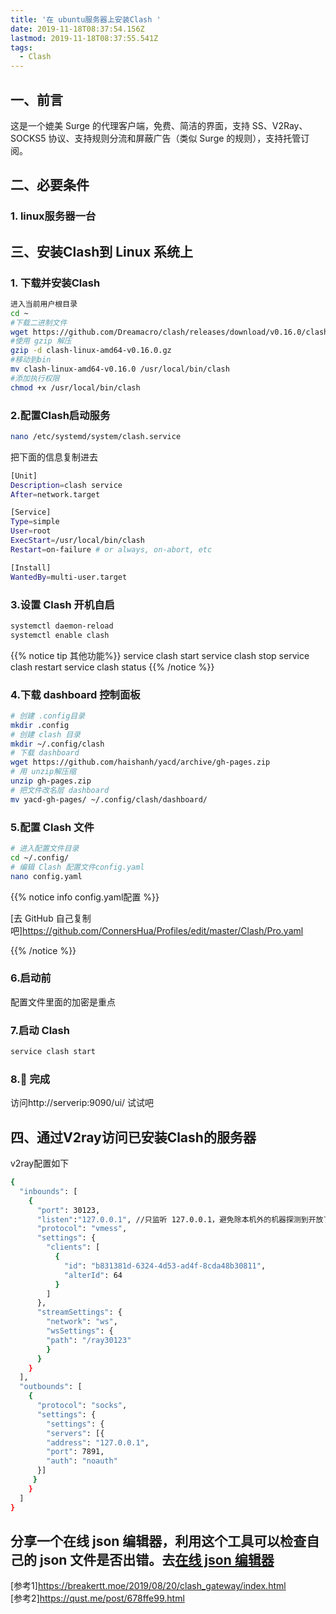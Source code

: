 ```yaml
---
title: '在 ubuntu服务器上安装Clash '
date: 2019-11-18T08:37:54.156Z
lastmod: 2019-11-18T08:37:55.541Z
tags:
  - Clash
---
```

## 一、前言
这是一个媲美 Surge 的代理客户端，免费、简洁的界面，支持 SS、V2Ray、SOCKS5 协议、支持规则分流和屏蔽广告（类似 Surge 的规则），支持托管订阅。
## 二、必要条件
### 1. linux服务器一台
## 三、安装Clash到 Linux 系统上

### 1. 下载并安装Clash

```bash
进入当前用户根目录
cd ~
#下载二进制文件
wget https://github.com/Dreamacro/clash/releases/download/v0.16.0/clash-linux-amd64-v0.16.0.gz 
#使用 gzip 解压
gzip -d clash-linux-amd64-v0.16.0.gz 
#移动到bin
mv clash-linux-amd64-v0.16.0 /usr/local/bin/clash 
#添加执行权限
chmod +x /usr/local/bin/clash 
```

### 2.配置Clash启动服务

```bash
nano /etc/systemd/system/clash.service
```
把下面的信息复制进去
```bash
[Unit]
Description=clash service
After=network.target

[Service]
Type=simple
User=root
ExecStart=/usr/local/bin/clash
Restart=on-failure # or always, on-abort, etc

[Install]
WantedBy=multi-user.target
```


### 3.设置 Clash 开机自启

```bash
systemctl daemon-reload
systemctl enable clash
```

{{% notice tip 其他功能%}}
service clash start
service clash stop
service clash restart
service clash status
{{% /notice %}}

### 4.下载 dashboard 控制面板

```bash
# 创建 .config目录
mkdir .config 
# 创建 clash 目录
mkdir ~/.config/clash
# 下载 dashboard
wget https://github.com/haishanh/yacd/archive/gh-pages.zip
# 用 unzip解压缩 
unzip gh-pages.zip
# 把文件改名层 dashboard
mv yacd-gh-pages/ ~/.config/clash/dashboard/
```



### 5.配置 Clash 文件

```bash
# 进入配置文件目录
cd ~/.config/
# 编辑 Clash 配置文件config.yaml
nano config.yaml

```

{{% notice info config.yaml配置 %}}

[去 GitHub 自己复制吧]<https://github.com/ConnersHua/Profiles/edit/master/Clash/Pro.yaml>

{{% /notice %}}

### 6.启动前

配置文件里面的加密是重点

### 7.启动 Clash

```bash
service clash start
```

### 8.:tada: 完成

访问http://serverip:9090/ui/ 试试吧

## 四、通过V2ray访问已安装Clash的服务器

v2ray配置如下
```bash
{
  "inbounds": [
    {
      "port": 30123,
      "listen":"127.0.0.1", //只监听 127.0.0.1，避免除本机外的机器探测到开放了 30123 端口
      "protocol": "vmess",
      "settings": {
        "clients": [
          {
            "id": "b831381d-6324-4d53-ad4f-8cda48b30811",
            "alterId": 64
          }
        ]
      },
      "streamSettings": {
        "network": "ws",
        "wsSettings": {
        "path": "/ray30123"
        }
      }
    }
  ],
  "outbounds": [
    {
      "protocol": "socks",
      "settings": {
        "settings": {
        "servers": [{
        "address": "127.0.0.1",
        "port": 7891,
        "auth": "noauth"
      }]
     }
    }
  ]
}
```    
分享一个在线 json 编辑器，利用这个工具可以检查自己的 json 文件是否出错。去[在线 json 编辑器](http://jsoneditoronline.org/)
------
[参考1]<https://breakertt.moe/2019/08/20/clash_gateway/index.html>    
[参考2]<https://qust.me/post/678ffe99.html>
